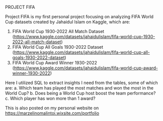 PROJECT FIFA



Project FIFA is my first personal project focusing on analyzing FIFA World Cup datasets created by Jahaidul Islam on Kaggle, which are:
1. FIFA World Cup 1930-2022 All Match Dataset (https://www.kaggle.com/datasets/jahaidulislam/fifa-world-cup-1930-2022-all-match-dataset)
2. FIFA World Cup All Goals 1930-2022 Dataset (https://www.kaggle.com/datasets/jahaidulislam/fifa-world-cup-all-goals-1930-2022-dataset)
3. FIFA World Cup Award Winner 1930-2022 (https://www.kaggle.com/datasets/jahaidulislam/fifa-world-cup-award-winner-1930-2022)

Here I utilized SQL to extract insights I need from the tables, some of which are:
a. Which team has played the most matches and won the most in the World Cup?
b. Does being a World Cup host boost the team performance?
c. Which player has won more than 1 award?

This is also posted on my personal website on https://marzelinomalintoi.wixsite.com/portfolio
